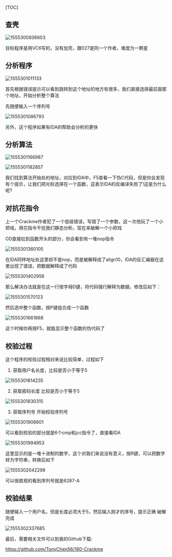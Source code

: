 [TOC]

## 查壳

![1555300936603](assets/1555300936603.png)

目标程序是用VC6写的，没有加壳，跟027是同一个作者，难度为一颗星

## 分析程序

![1555301011133](assets/1555301011133.png)

首先根据错误提示可以看到跳转到这个地址的地方有很多，我们直接选择最前面那个地址，开始分析整个算法

先随便输入一个序列号

![1555301086793](assets/1555301086793.png)

另外，这个程序如果有IDA的帮助会分析的更快

## 分析算法

![1555301166987](assets/1555301166987.png)

![1555301182857](assets/1555301182857.png)

我们找到算法开始处的地址，对应到IDA中，F5查看一下伪C代码，但是你会发现有个提示，让我们把光标选择在一个函数，这表示IDA的反编译失败了!这是为什么呢?

## 对抗花指令

上一个Crackme作者犯了一个低级错误，写错了一个参数，这一次他玩了一个小把戏，用花指令干扰我们静态分析。现在来破解一个小把戏

OD直接拉到函数开头的部分，你会看到有一堆nop指令

![1555301360105](assets/1555301360105.png)

在IDA同样地址处这里却不是nop，而是被解释成了align10，IDA的反汇编器在这里出现了错误，把数据解释成了代码

![1555301402956](assets/1555301402956.png)

那么解决办法就是在这一行按字母D键，将代码强行解释为数据，修改后如下：

![1555301570123](assets/1555301570123.png)

然后选中整个函数，按P键组合成一个函数

![1555301661868](assets/1555301661868.png)

这个时候你再按F5，就能显示整个函数的伪代码了

## 校验过程

这个程序的校验过程相对来说比较简单，过程如下

1. 获取用户名长度，比较是否小于等于5

![1555301814235](assets/1555301814235.png)

2. 获取密码长度 比较是否小于等于5

![1555301830315](assets/1555301830315.png)

3. 获取序列号 开始校验序列号

![1555301908601](assets/1555301908601.png)

可以看到校验的部分就是6个cmp和jcc指令了，直接看IDA

![1555301994953](assets/1555301994953.png)

这里显示的是一堆十进制的数字，这个对我们来说没有意义，按R键，可以把数字转为字符串，转换后如下

![1555302042298](assets/1555302042298.png)

可以很直观的看到序列号就是6287-A

## 校验结果

随便输入一个用户名，但是长度必须大于5，然后输入刚才的序号，提示正确 破解完成

![1555302337685](assets/1555302337685.png)

最后，需要相关文件可以到我的Github下载:

<https://github.com/TonyChen56/160-Crackme>


